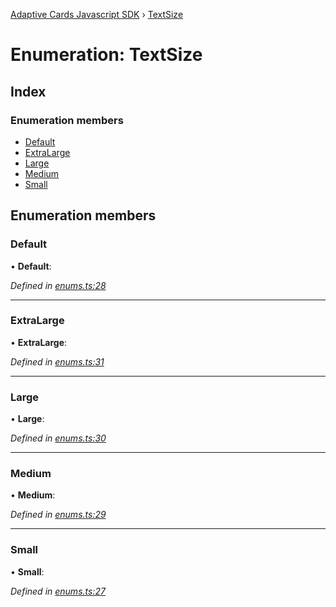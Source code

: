[Adaptive Cards Javascript SDK](../README.md) › [TextSize](textsize.md)

# Enumeration: TextSize

## Index

### Enumeration members

* [Default](textsize.md#default)
* [ExtraLarge](textsize.md#extralarge)
* [Large](textsize.md#large)
* [Medium](textsize.md#medium)
* [Small](textsize.md#small)

## Enumeration members

###  Default

• **Default**:

*Defined in [enums.ts:28](https://github.com/microsoft/AdaptiveCards/blob/a61c5fd56/source/nodejs/adaptivecards/src/enums.ts#L28)*

___

###  ExtraLarge

• **ExtraLarge**:

*Defined in [enums.ts:31](https://github.com/microsoft/AdaptiveCards/blob/a61c5fd56/source/nodejs/adaptivecards/src/enums.ts#L31)*

___

###  Large

• **Large**:

*Defined in [enums.ts:30](https://github.com/microsoft/AdaptiveCards/blob/a61c5fd56/source/nodejs/adaptivecards/src/enums.ts#L30)*

___

###  Medium

• **Medium**:

*Defined in [enums.ts:29](https://github.com/microsoft/AdaptiveCards/blob/a61c5fd56/source/nodejs/adaptivecards/src/enums.ts#L29)*

___

###  Small

• **Small**:

*Defined in [enums.ts:27](https://github.com/microsoft/AdaptiveCards/blob/a61c5fd56/source/nodejs/adaptivecards/src/enums.ts#L27)*
